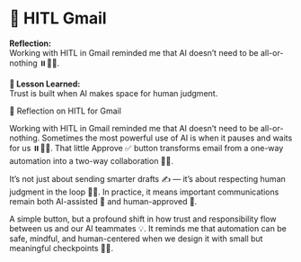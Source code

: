 # 📧 HITL Gmail

**Reflection:**  
Working with HITL in Gmail reminded me that AI doesn’t need to be all-or-nothing ⏸️👩‍💻.

**💭 Lesson Learned:**  
Trust is built when AI makes space for human judgment.

📧 Reflection on HITL for Gmail

Working with HITL in Gmail reminded me that AI doesn’t need to be all-or-nothing. Sometimes the most powerful use of AI is when it pauses and waits for us ⏸️👩‍💻. That little Approve ✅ button transforms email from a one-way automation into a two-way collaboration 💌🤝.

It’s not just about sending smarter drafts ✍️ — it’s about respecting human judgment in the loop 🧑‍⚖️. In practice, it means important communications remain both AI-assisted 🤖 and human-approved 🙋.

A simple button, but a profound shift in how trust and responsibility flow between us and our AI teammates 💡.
It reminds me that automation can be safe, mindful, and human-centered when we design it with small but meaningful checkpoints 🌱✨.
